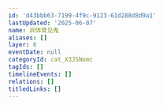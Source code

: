```yaml
---
id: 'd43bbb63-7199-4f9c-9123-61d288d8d9a1'
lastUpdated: '2025-06-07'
name: 异体骨见鬼
aliases: []
layer: 6
eventDate: null
categoryId: cat_X3JSNomc
tagIds: []
timelineEvents: []
relations: []
titledLinks: []
---
```


